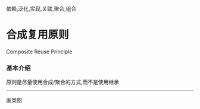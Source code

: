 

依赖,泛化,实现,关联,聚合,组合

# 合成复用原则
Composite Reuse Principle

### 基本介绍

原则是尽量使用合成/聚合的方式,而不是使用继承

---

画类图


